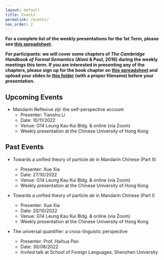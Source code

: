 ```yaml
---
layout: default
title: Events
permalink: /events/
nav_order: 2
---
```


**For a complete list of the weekly presentations for the 1st Term, please see [this spreadsheet](https://docs.google.com/spreadsheets/d/1RINxumCdiaS6ladPtELQjUQP2Z7OKfV6ev3jMK85ePc/edit?usp=sharing).**

**For participants: we will cover some chapters of *The Cambridge Handbook of Formal Semantics* (Aloni & Paul, 2016) during the weekly meetings this term. If you are interested in presenting any of the chapters, please sign up for the book chapter on [this spreadsheet](https://docs.google.com/spreadsheets/d/119vQftrTOX6uWxyQPYzYNoOMbDx09LE9vCI8zAWkD_w/edit?usp=sharing) and upload your slides to [this folder](https://drive.google.com/drive/folders/1hglo1fwS0R9Tprf4VgVtZOgaOLa9NA3z?usp=sharing) (with a proper filename) before your presentation.**

## Upcoming Events

* Mandarin Reflexive *ziji*: the self-perspective account
  * Presenter: Tianshu Li
  * Date: 10/11/2022
  * Venue: G14 Leung Kau Kui Bldg. & online (via Zoom)
  * Weekly presentation at the Chinese University of Hong Kong

## Past Events

* Towards a unified theory of particle *de* in Mandarin Chinese (Part II)
  * Presenter: Xue Xia
  * Date: 27/10/2022
  * Venue: G14 Leung Kau Kui Bldg. & online (via Zoom)
  * Weekly presentation at the Chinese University of Hong Kong

* Towards a unified theory of particle *de* in Mandarin Chinese (Part I)
  * Presenter: Xue Xia
  * Date: 20/10/2022
  * Venue: G14 Leung Kau Kui Bldg. & online (via Zoom)
  * Weekly presentation at the Chinese University of Hong Kong

* The universal quantifier: a cross-linguistic perspective
  * Presenter: Prof. Haihua Pan
  * Date: 30/08/2022
  * Invited talk at School of Foreign Languages, Shenzhen University
